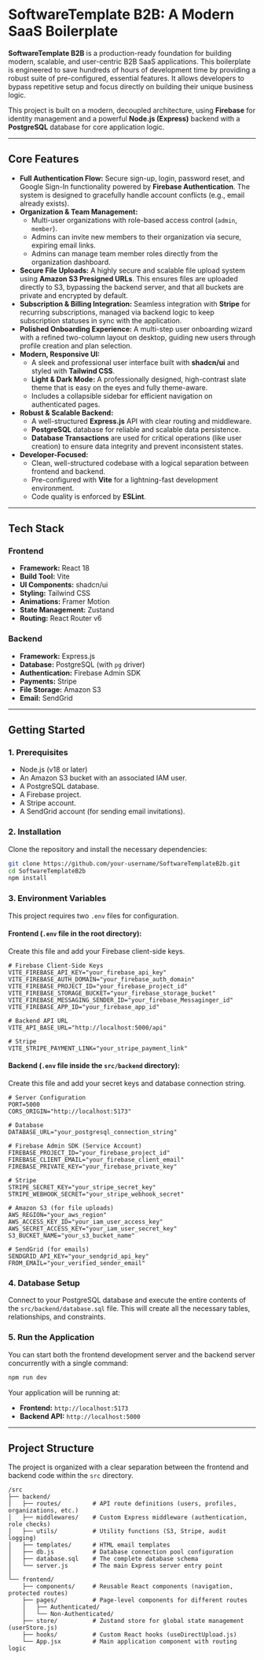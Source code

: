 

# SoftwareTemplate B2B: A Modern SaaS Boilerplate

**SoftwareTemplate B2B** is a production-ready foundation for building modern, scalable, and user-centric B2B SaaS applications. This boilerplate is engineered to save hundreds of hours of development time by providing a robust suite of pre-configured, essential features. It allows developers to bypass repetitive setup and focus directly on building their unique business logic.

This project is built on a modern, decoupled architecture, using **Firebase** for identity management and a powerful **Node.js (Express)** backend with a **PostgreSQL** database for core application logic.

-----

## Core Features

  * **Full Authentication Flow:** Secure sign-up, login, password reset, and Google Sign-In functionality powered by **Firebase Authentication**. The system is designed to gracefully handle account conflicts (e.g., email already exists).
  * **Organization & Team Management:**
      * Multi-user organizations with role-based access control (`admin`, `member`).
      * Admins can invite new members to their organization via secure, expiring email links.
      * Admins can manage team member roles directly from the organization dashboard.
  * **Secure File Uploads:** A highly secure and scalable file upload system using **Amazon S3 Presigned URLs**. This ensures files are uploaded directly to S3, bypassing the backend server, and that all buckets are private and encrypted by default.
  * **Subscription & Billing Integration:** Seamless integration with **Stripe** for recurring subscriptions, managed via backend logic to keep subscription statuses in sync with the application.
  * **Polished Onboarding Experience:** A multi-step user onboarding wizard with a refined two-column layout on desktop, guiding new users through profile creation and plan selection.
  * **Modern, Responsive UI:**
      * A sleek and professional user interface built with **shadcn/ui** and styled with **Tailwind CSS**.
      * **Light & Dark Mode:** A professionally designed, high-contrast slate theme that is easy on the eyes and fully theme-aware.
      * Includes a collapsible sidebar for efficient navigation on authenticated pages.
  * **Robust & Scalable Backend:**
      * A well-structured **Express.js** API with clear routing and middleware.
      * **PostgreSQL** database for reliable and scalable data persistence.
      * **Database Transactions** are used for critical operations (like user creation) to ensure data integrity and prevent inconsistent states.
  * **Developer-Focused:**
      * Clean, well-structured codebase with a logical separation between frontend and backend.
      * Pre-configured with **Vite** for a lightning-fast development environment.
      * Code quality is enforced by **ESLint**.

-----

## Tech Stack

### Frontend

  * **Framework:** React 18
  * **Build Tool:** Vite
  * **UI Components:** shadcn/ui
  * **Styling:** Tailwind CSS
  * **Animations:** Framer Motion
  * **State Management:** Zustand
  * **Routing:** React Router v6

### Backend

  * **Framework:** Express.js
  * **Database:** PostgreSQL (with `pg` driver)
  * **Authentication:** Firebase Admin SDK
  * **Payments:** Stripe
  * **File Storage:** Amazon S3
  * **Email:** SendGrid

-----

## Getting Started

### 1\. Prerequisites

  * Node.js (v18 or later)
  * An Amazon S3 bucket with an associated IAM user.
  * A PostgreSQL database.
  * A Firebase project.
  * A Stripe account.
  * A SendGrid account (for sending email invitations).

### 2\. Installation

Clone the repository and install the necessary dependencies:

```bash
git clone https://github.com/your-username/SoftwareTemplateB2b.git
cd SoftwareTemplateB2b
npm install
```

### 3\. Environment Variables

This project requires two `.env` files for configuration.

#### Frontend (`.env` file in the root directory):

Create this file and add your Firebase client-side keys.

```
# Firebase Client-Side Keys
VITE_FIREBASE_API_KEY="your_firebase_api_key"
VITE_FIREBASE_AUTH_DOMAIN="your_firebase_auth_domain"
VITE_FIREBASE_PROJECT_ID="your_firebase_project_id"
VITE_FIREBASE_STORAGE_BUCKET="your_firebase_storage_bucket"
VITE_FIREBASE_MESSAGING_SENDER_ID="your_firebase_Messaginger_id"
VITE_FIREBASE_APP_ID="your_firebase_app_id"

# Backend API URL
VITE_API_BASE_URL="http://localhost:5000/api"

# Stripe
VITE_STRIPE_PAYMENT_LINK="your_stripe_payment_link"
```

#### Backend (`.env` file inside the `src/backend` directory):

Create this file and add your secret keys and database connection string.

```
# Server Configuration
PORT=5000
CORS_ORIGIN="http://localhost:5173"

# Database
DATABASE_URL="your_postgresql_connection_string"

# Firebase Admin SDK (Service Account)
FIREBASE_PROJECT_ID="your_firebase_project_id"
FIREBASE_CLIENT_EMAIL="your_firebase_client_email"
FIREBASE_PRIVATE_KEY="your_firebase_private_key"

# Stripe
STRIPE_SECRET_KEY="your_stripe_secret_key"
STRIPE_WEBHOOK_SECRET="your_stripe_webhook_secret"

# Amazon S3 (for file uploads)
AWS_REGION="your_aws_region"
AWS_ACCESS_KEY_ID="your_iam_user_access_key"
AWS_SECRET_ACCESS_KEY="your_iam_user_secret_key"
S3_BUCKET_NAME="your_s3_bucket_name"

# SendGrid (for emails)
SENDGRID_API_KEY="your_sendgrid_api_key"
FROM_EMAIL="your_verified_sender_email"
```

### 4\. Database Setup

Connect to your PostgreSQL database and execute the entire contents of the `src/backend/database.sql` file. This will create all the necessary tables, relationships, and constraints.

### 5\. Run the Application

You can start both the frontend development server and the backend server concurrently with a single command:

```bash
npm run dev
```

Your application will be running at:

  * **Frontend:** `http://localhost:5173`
  * **Backend API:** `http://localhost:5000`

-----

## Project Structure

The project is organized with a clear separation between the frontend and backend code within the `src` directory.

```
/src
├── backend/
│   ├── routes/         # API route definitions (users, profiles, organizations, etc.)
│   ├── middlewares/    # Custom Express middleware (authentication, role checks)
│   ├── utils/          # Utility functions (S3, Stripe, audit logging)
│   ├── templates/      # HTML email templates
│   ├── db.js           # Database connection pool configuration
│   ├── database.sql    # The complete database schema
│   └── server.js       # The main Express server entry point
│
└── frontend/
    ├── components/     # Reusable React components (navigation, protected routes)
    ├── pages/          # Page-level components for different routes
    │   ├── Authenticated/
    │   └── Non-Authenticated/
    ├── store/          # Zustand store for global state management (userStore.js)
    ├── hooks/          # Custom React hooks (useDirectUpload.js)
    └── App.jsx         # Main application component with routing logic
```